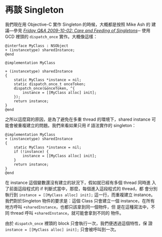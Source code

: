 再談 Singleton
==============

我們現在用 Objective-C 實作 Singleton 的時候，大概都是按照 Mike Ash 的
建議—參見
*[Friday Q&A 2009-10-02: Care and Feeding of Singletons](https://mikeash.com/pyblog/friday-qa-2009-10-02-care-and-feeding-of-singletons.html)*─
使用 GCD 裡頭的 `dispatch_once` 實作。大概像這樣：

``` objc
@interface MyClass : NSObject
+ (instancetype) sharedInstance;
@end

@implementation MyClass

+ (instancetype) sharedInstance
{
	static MyClass *instance = nil;
	static dispatch_once_t onceToken;
	dispatch_once(&onceToken, ^{
		instance = [[MyClass alloc] init];
	});
	return instance;
}
@end
```

之所以這麼寫的原因，是為了避免在多重 thread 的環境下，shared instance
可能會被重複建立的問題。我們來看如果只用 if 語法實作的 singleton：

``` objc
@implementation MyClass
+ (instancetype) sharedInstance
{
	static MyClass *instance = nil;
	if (!instance) {
		instance = [[MyClass alloc] init];
	}
	return instance;
}
@end
```

在 instance 這個變數還沒有建立的狀況下，假如就已經有多個 thread 同時進
入了前面這段程式的 if 判斷式當中，那麼，每個進入這段程式的 thread，都
會分別執行到 `instance = [[MyClass alloc] init];` 這一行，而重複建立
instance。我們對於Singleton 物件的要求是：這個 Class 只會建立一個
instance，在所有地方呼叫 `+sharedInstance`，也都只該拿到同一個物件，但
是在這種寫法中，不同 thread 呼叫 `+sharedInstance`，就可能會拿到不同的
物件。

由於 `dispatch_once` 裡頭的 block 只會執行一次，我們便透過這個特性，保
證 `instance = [[MyClass alloc] init];` 只會被呼叫到一次。
